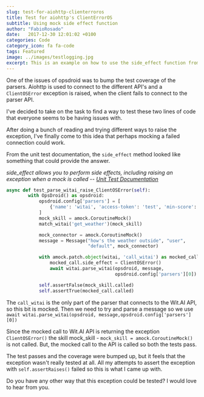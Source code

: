 ```yaml
---
slug: test-for-aiohttp-clienterroros
title: Test for aiohttp's ClientErrorOS
subtitle: Using mock side effect function
author: "FabioRosado"
date:   2017-12-30 12:01:02 +0100
categories: Code
category_icon: fa fa-code
tags: Featured
image: ../images/testlogging.jpg
excerpt: This is an example on how to use the side_effect function from the unittest module to test if the aiohttp exception ClientOSError was raised. 
---
```

One of the issues of opsdroid was to bump the test coverage of the parsers.  Aiohttp is used to connect to the different API's  and a `ClientOSError` exception is raised, when the client fails to connect to the parser API.

I've decided to take on the task to find a way to test these two lines of code that everyone seems to be having issues with.

After doing a bunch of reading and trying different ways to raise the exception, I've finally come to this idea that perhaps mocking a failed connection could work.

From the unit test documentation, the `side_effect` method looked like something that could provide the answer.

_side_effect allows you to perform side effects, including raising an exception when a mock is called -- [Unit Test Documentation](https://docs.python.org/3/library/unittest.mock.html)_

```python
async def test_parse_witai_raise_ClientOSError(self):
        with OpsDroid() as opsdroid:
            opsdroid.config['parsers'] = [
                {'name': 'witai', 'access-token': 'test', 'min-score': 0.3}
            ]
            mock_skill = amock.CoroutineMock()
            match_witai('get_weather')(mock_skill)

            mock_connector = amock.CoroutineMock()
            message = Message("how's the weather outside", "user",
                              "default", mock_connector)

            with amock.patch.object(witai, 'call_witai') as mocked_call:
                mocked_call.side_effect = ClientOSError()
                await witai.parse_witai(opsdroid, message,
                                        opsdroid.config['parsers'][0])

            self.assertFalse(mock_skill.called)
            self.assertTrue(mocked_call.called)
```

The `call_witai` is the only part of the parser that connects to the Wit.AI API, so this bit is mocked. Then we need to try and parse a message so we use `await witai.parse_witai(opsdroid, message,opsdroid.config['parsers'][0])`

Since the mocked call to Wit.AI API is returning the exception `ClientOSError()` the skill mock_skill - `mock_skill = amock.CoroutineMock()` is not called. But, the mocked call to the API is called so both the tests pass.

The test passes and the coverage were bumped up, but it feels that the exception wasn't really tested at all. All my attempts to assert the exception with `self.assertRaises()` failed so this is what I came up with.

Do you have any other way that this exception could be tested? I would love to hear from you.